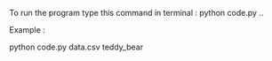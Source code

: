 To run the program type this command in terminal :
python code.py <csv file> <product> <product> ..

Example :

python code.py data.csv teddy_bear
